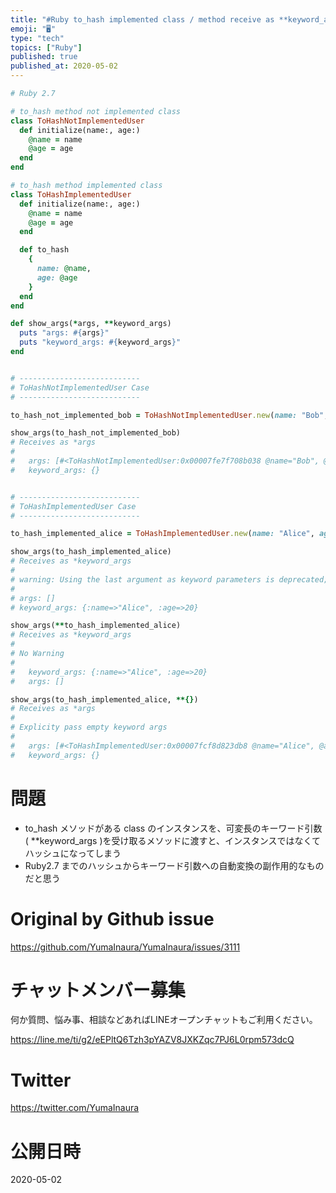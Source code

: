```yaml
---
title: "#Ruby to_hash implemented class / method receive as **keyword_args / C"
emoji: "🖥"
type: "tech"
topics: ["Ruby"]
published: true
published_at: 2020-05-02
---
```


```rb
# Ruby 2.7

# to_hash method not implemented class
class ToHashNotImplementedUser
  def initialize(name:, age:)
    @name = name
    @age = age
  end
end

# to_hash method implemented class
class ToHashImplementedUser
  def initialize(name:, age:)
    @name = name
    @age = age
  end

  def to_hash
    {
      name: @name,
      age: @age
    }
  end
end

def show_args(*args, **keyword_args)
  puts "args: #{args}"
  puts "keyword_args: #{keyword_args}"
end


# ---------------------------
# ToHashNotImplementedUser Case
# ---------------------------

to_hash_not_implemented_bob = ToHashNotImplementedUser.new(name: "Bob", age: 30)

show_args(to_hash_not_implemented_bob)
# Receives as *args
#
#   args: [#<ToHashNotImplementedUser:0x00007fe7f708b038 @name="Bob", @age=30>]
#   keyword_args: {}


# ---------------------------
# ToHashImplementedUser Case
# ---------------------------

to_hash_implemented_alice = ToHashImplementedUser.new(name: "Alice", age: 20)

show_args(to_hash_implemented_alice)
# Receives as *keyword_args
#
# warning: Using the last argument as keyword parameters is deprecated; maybe ** should be added to the call
#
# args: []
# keyword_args: {:name=>"Alice", :age=>20}

show_args(**to_hash_implemented_alice)
# Receives as *keyword_args
#
# No Warning
#
#   keyword_args: {:name=>"Alice", :age=>20}
#   args: []

show_args(to_hash_implemented_alice, **{})
# Receives as *args
#
# Explicity pass empty keyword args
#
#   args: [#<ToHashImplementedUser:0x00007fcf8d823db8 @name="Alice", @age=20>]
#   keyword_args: {}
```

# 問題

- to_hash メソッドがある class のインスタンスを、可変長のキーワード引数 ( **keyword_args )を受け取るメソッドに渡すと、インスタンスではなくてハッシュになってしまう
- Ruby2.7 までのハッシュからキーワード引数への自動変換の副作用的なものだと思う


# Original by Github issue

https://github.com/YumaInaura/YumaInaura/issues/3111











<!-- Update From Qiita API -->

# チャットメンバー募集


何か質問、悩み事、相談などあればLINEオープンチャットもご利用ください。

https://line.me/ti/g2/eEPltQ6Tzh3pYAZV8JXKZqc7PJ6L0rpm573dcQ





# Twitter


https://twitter.com/YumaInaura


<!-- Update From Qiita API -->



# 公開日時

2020-05-02
